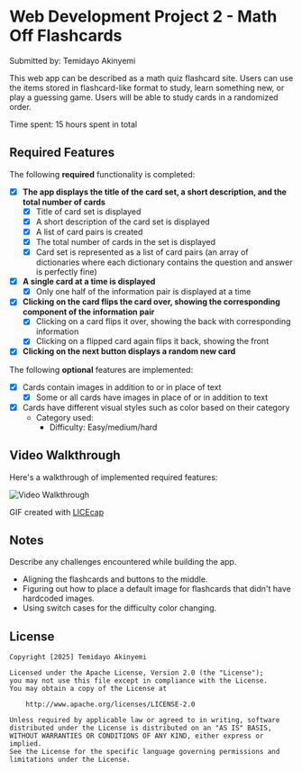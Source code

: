 # Web Development Project 2 - Math Off Flashcards

Submitted by: Temidayo Akinyemi

This web app can be described as a math quiz flashcard site. Users can use the items stored in flashcard-like format to study, learn something new, or play a guessing game. Users will be able to study cards in a randomized order.

Time spent: 15 hours spent in total

## Required Features

The following **required** functionality is completed:


- [x] **The app displays the title of the card set, a short description, and the total number of cards**
  - [x] Title of card set is displayed 
  - [x] A short description of the card set is displayed 
  - [x] A list of card pairs is created
  - [x] The total number of cards in the set is displayed 
  - [x] Card set is represented as a list of card pairs (an array of dictionaries where each dictionary contains the question and answer is perfectly fine)
- [x] **A single card at a time is displayed**
  - [x] Only one half of the information pair is displayed at a time
- [x] **Clicking on the card flips the card over, showing the corresponding component of the information pair**
  - [x] Clicking on a card flips it over, showing the back with corresponding information 
  - [x] Clicking on a flipped card again flips it back, showing the front
- [x] **Clicking on the next button displays a random new card**

The following **optional** features are implemented:

- [x] Cards contain images in addition to or in place of text
  - [x] Some or all cards have images in place of or in addition to text
- [x] Cards have different visual styles such as color based on their category
  - Category used:
    - Difficulty: Easy/medium/hard

## Video Walkthrough

Here's a walkthrough of implemented required features:

<img src='=https://media1.giphy.com/media/v1.Y2lkPTc5MGI3NjExOW05ZW9lc2tkeXh2NHF2YTJ2N2txcTl5djhxMWs2ZDRnNHZtN3B1ZSZlcD12MV9pbnRlcm5hbF9naWZfYnlfaWQmY3Q9Zw/TAikUfzqED7RN86iC4/giphy.gif' title='Video Walkthrough' width='' alt='Video Walkthrough' />

<!-- Replace this with whatever GIF tool you used! -->
GIF created with <a href="https://media1.giphy.com/media/v1.Y2lkPTc5MGI3NjExOW05ZW9lc2tkeXh2NHF2YTJ2N2txcTl5djhxMWs2ZDRnNHZtN3B1ZSZlcD12MV9pbnRlcm5hbF9naWZfYnlfaWQmY3Q9Zw/TAikUfzqED7RN86iC4/giphy.gif">LICEcap</a>  
<!-- Recommended tools:
[Kap](https://getkap.co/) for macOS
[ScreenToGif](https://www.screentogif.com/) for Windows
[peek](https://github.com/phw/peek) for Linux. -->

## Notes

Describe any challenges encountered while building the app.
- Aligning the flashcards and buttons to the middle.
- Figuring out how to place a default image for flashcards that didn't have hardcoded images.
- Using switch cases for the difficulty color changing.

## License

    Copyright [2025] Temidayo Akinyemi

    Licensed under the Apache License, Version 2.0 (the "License");
    you may not use this file except in compliance with the License.
    You may obtain a copy of the License at

        http://www.apache.org/licenses/LICENSE-2.0

    Unless required by applicable law or agreed to in writing, software
    distributed under the License is distributed on an "AS IS" BASIS,
    WITHOUT WARRANTIES OR CONDITIONS OF ANY KIND, either express or implied.
    See the License for the specific language governing permissions and
    limitations under the License.

